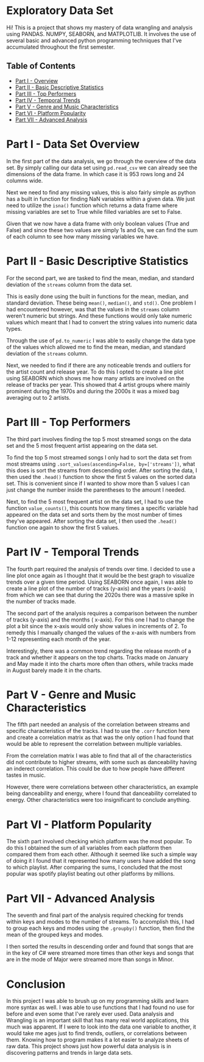 
# Exploratory Data Set

Hi! This is a project that shows my mastery of data wrangling and analysis using PANDAS. NUMPY, SEABORN, and MATPLOTLIB. It involves the use of several basic and advanced python programming techniques that I've accumulated throughout the first semester.

## Table of Contents
- [Part I - Overview](#part-i---data-set-overview)
- [Part II - Basic Descriptive Statistics](#part-ii---basic-descriptive-statistics)
- [Part III - Top Performers](#part-iii---top-performers)
- [Part IV - Temporal Trends](#part-iv---temporal-trends)
- [Part V - Genre and Music Characteristics](#part-v---genre-and-music-characteristics)
- [Part VI - Platform Popularity](#part-vi---platform-popularity)
- [Part VII - Advanced Analysis](#part-vii---advanced-analysis)

# Part I - Data Set Overview
In the first part of the data analysis, we go through the overview of the data set. By simply calling our data set using `pd.read_csv` we can already see the dimensions of the data frame. In which case it is 953 rows long and 24 columns wide.

Next we need to find any missing values, this is also fairly simple as python has a built in function for finding NaN variables within a given data. We just need to utilize the `isna()` function which returns a data frame where missing variables are set to True while filled variables are set to False.

Given that we now have a data frame with only boolean values (True and False) and since these two values are simply 1s and 0s, we can find the sum of each column to see how many missing variables we have.

# Part II - Basic Descriptive Statistics
For the second part, we are tasked to find the mean, median, and standard deviation of the `streams` column from the data set.

This is easily done using the built in functions for the mean, median, and standard deviation. These being `mean()`, `median()`, and `std()`. One problem I had encountered however, was that the values in the `streams` column weren't numeric but strings. And these functions would only take numeric values which meant that I had to convert the string values into numeric data types.

Through the use of `pd.to_numeric` I was able to easily change the data type of the values which allowed me to find the mean, median, and standard deviation of the `streams` column.

Next, we needed to find if there are any noticeable trends and outliers for the artist count and release year. To do this I opted to create a line plot using SEABORN which shows me how many artists are involved on the release of tracks per year. This showed that 4 artist groups where mainly prominent during the 1970s and during the 2000s it was a mixed bag averaging out to 2 artists.

# Part III - Top Performers
The third part involves finding the top 5 most streamed songs on the data set and the 5 most frequent artist appearing on the data set.

To find the top 5 most streamed songs I only had to sort the data set from most streams using `.sort_values(ascending=False, by=['streams'])`, what this does is sort the streams from descending order. After sorting the data, I then used the `.head()` function to show the first 5 values on the sorted data set. This is convenient since if I wanted to show more than 5 values I can just change the number inside the parentheses to the amount I needed.

Next, to find the 5 most frequent artist on the data set, I had to use the function `value_counts()`, this counts how many times a specific variable had appeared on the data set and sorts them by the most number of times they've appeared. After sorting the data set, I then used the `.head()` function one again to show the first 5 values.

# Part IV - Temporal Trends
The fourth part required the analysis of trends over time. I decided to use a line plot once again as I thought that it would be the best graph to visualize trends over a given time period. Using SEABORN once again, I was able to create a line plot of the number of tracks (y-axis) and the years (x-axis) from which we can see that during the 2020s there was a massive spike in the number of tracks made.

The second part of the analysis requires a comparison between the number of tracks (y-axis) and the months ( x-axis). For this one I had to change the plot a bit since the x-axis would only show values in increments of 2. To remedy this I manually changed the values of the x-axis with numbers from 1-12 representing each month of the year. 

Interestingly, there was a common trend regarding the release month of a track and whether it appears on the top charts. Tracks made on January and May made it into the charts more often than others, while tracks made in August barely made it in the charts. 

# Part V - Genre and Music Characteristics
The fifth part needed an analysis of the correlation between streams and specific characteristics of the tracks. I had to use the `.corr` function here and create a correlation matrix as that was the only option I had found that would be able to represent the correlation between multiple variables.

From the correlation matrix I was able to find that all of the characteristics did not contribute to higher streams, with some such as danceability having an inderect correlation. This could be due to how people have different tastes in music. 

However, there were correlations between other characteristics, an example being danceability and energy, where I found that danceability correlated to energy. Other characteristics were too insignificant to conclude anything.

# Part VI - Platform Popularity
The sixth part involved checking which platform was the most popular. To do this I obtained the sum of all variables from each platform then compared them from each other. Although it seemed like such a simple way of doing it I found that it represented how many users have added the song to which playlist. After comparing the sums, I concluded that the most popular was spotify playlist beating out other platforms by millions.

# Part VII - Advanced Analysis
The seventh and final part of the analysis required checking for trends within keys and modes to the number of streams. To accomplish this, I had to group each keys and modes using the `.groupby()` function, then find the mean of the grouped keys and modes. 

I then sorted the results in descending order and found that songs that are in the key of C# were streamed more times than other keys and songs that are in the mode of Major were streamed more than songs in Minor.

# Conclusion
In this project I was able to brush up on my programming skills and learn more syntax as well. I was able to use functions that I had found no use for before and even some that I've rarely ever used. Data analysis and Wrangling is an important skill that has many real world applications, this much was apparent. If I were to look into the data one variable to another, it would take me ages just to find trends, outliers, or correlations between them. Knowing how to program makes it a lot easier to analyze sheets of raw data. This project shows just how powerful data analysis is in discovering patterns and trends in large data sets.

